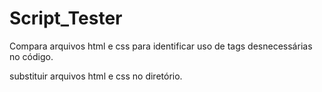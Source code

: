 # Script_Tester
Compara arquivos html e css para identificar uso de tags desnecessárias no código. 

substituir arquivos html e css no diretório.
